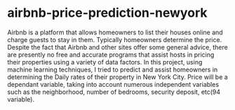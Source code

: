 # airbnb-price-prediction-newyork

Airbnb is a platform that allows homeowners to list their houses online and charge guests to stay in them. Typically homeowners determine the price. Despite the fact that Airbnb and other sites offer some general advice, there are presently no free and accurate programs that assist hosts in pricing their properties using a variety of data factors. In this project, using machine learning techniques, I tried to predict and assist homeowners in determining the Daily rates of their property in New York City. Price will be a dependant variable, taking into account numerous independent variables such as the neighborhood, number of bedrooms, security deposit, etc(94 variable).
